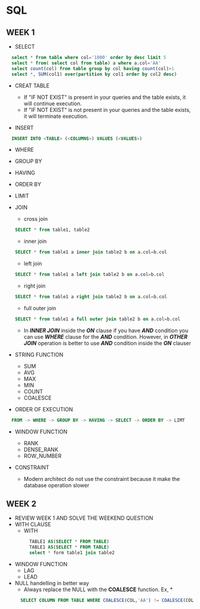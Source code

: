 # SQL

## WEEK 1

* SELECT
```SQL
  select * from table where col='1000' order by desc limit 5
  select * from( select col from table) a where a.col='AA'
  select count(col) from table group by col having count(col)>1
  select *, SUM(col1) over(partition by col1 order by col2 desc)
```

* CREAT TABLE
  * If "IF NOT EXIST" is present in your queries and the table exists, it will continue execution. 
  * If "IF NOT EXIST" is not present in your queries and the table exists, it will terminate execution.


* INSERT
```SQL
  INSERT INTO <TABLE> (<COLUMNS>) VALUES (<VALUES>)
```
* WHERE 
* GROUP BY
* HAVING
* ORDER BY
* LIMIT


* JOIN
  * cross join
  ```SQL
  SELECT * from table1, table2
  ```
  * inner join
  ```SQL
  SELECT * from table1 a inner join table2 b on a.col=b.col
  ```
  * left join
  ```SQL
  SELECT * from table1 a left join table2 b on a.col=b.col
  ```
  * right join
  ```SQL
  SELECT * from table1 a right join table2 b on a.col=b.col
  ```
  * full outer join
  ```SQL
  SELECT * from table1 a full outer join table2 b on a.col=b.col
  ```
  * In ***INNER JOIN*** inside the ***ON*** clause if you have ***AND*** condition you can use ***WHERE*** clause for the ***AND*** condition. However, in ***OTHER JOIN*** operation is better to use ***AND*** condition inside the ***ON*** clauser

* STRING FUNCTION
  * SUM
  * AVG
  * MAX
  * MIN
  * COUNT
  * COALESCE


* ORDER OF EXECUTION
```SQL
  FROM -> WHERE -> GROUP BY -> HAVING -> SELECT -> ORDER BY -> LIMT
```


* WINDOW FUNCTION
    * RANK
    * DENSE_RANK
    * ROW_NUMBER

* CONSTRAINT
  * Modern architect do not use the constraint because it make the database operation slower

## WEEK 2
* REVIEW WEEK 1 AND SOLVE THE WEEKEND QUESTION
* WITH CLAUSE
  * WITH 
    ```SQL
      TABLE1 AS(SELECT * FROM TABLE)
      TABLE1 AS(SELECT * FROM TABLE)
      select * form table1 join table2
    ```
* WINDOW FUNCTION
    * LAG
    * LEAD
* NULL handelling in better way
  * Always replace the NULL with the **COALESCE** function. Ex, *
  ```SQL
    SELECT COLUMN FROM TABLE WHERE COALESCE(COL,'AA') != COALESCE(COL,'BB') (Instead WHERE COL IS NULL)
  ```